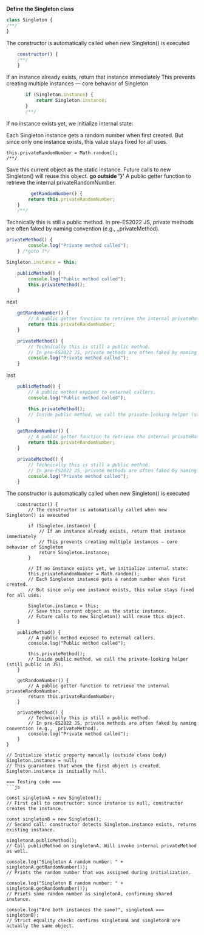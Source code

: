 
**Define the Singleton class**
```js
class Singleton { 
/**/
}
```

The constructor is automatically called when new Singleton() is executed
```js
    constructor() {
    /**/
    }
```
 If an instance already exists, return that instance immediately
 This prevents creating multiple instances — core behavior of Singleton
 ```js
        if (Singleton.instance) {
            return Singleton.instance;
        }
        /**/
```
If no instance exists yet, we initialize internal state:

Each Singleton instance gets a random number when first created.
But since only one instance exists, this value stays fixed for all uses.
```
this.privateRandomNumber = Math.random();
/**/
```
Save this current object as the static instance. Future calls to new Singleton() will reuse this object. 
**go outside '}'**
A public getter function to retrieve the internal privateRandomNumber.
```js
         getRandomNumber() {
        return this.privateRandomNumber;
    }
    /**/
```

Technically this is still a public method.
In pre-ES2022 JS, private methods are often faked by naming convention (e.g., _privateMethod).
```js
privateMethod() {
        console.log("Private method called");
    } /*goto ?*/
```	



```js
Singleton.instance = this;
```

```js
    publicMethod() {
    	console.log("Public method called");
    	this.privateMethod();
    }
```
next
```js
    getRandomNumber() {
        // A public getter function to retrieve the internal privateRandomNumber.
        return this.privateRandomNumber;
    }

    privateMethod() {
        // Technically this is still a public method.
        // In pre-ES2022 JS, private methods are often faked by naming convention (e.g., _privateMethod).
        console.log("Private method called");
    }
```

last

```js
    publicMethod() {
        // A public method exposed to external callers.
        console.log("Public method called");

        this.privateMethod();
        // Inside public method, we call the private-looking helper (still public in JS).
    }

    getRandomNumber() {
        // A public getter function to retrieve the internal privateRandomNumber.
        return this.privateRandomNumber;
    }

    privateMethod() {
        // Technically this is still a public method.
        // In pre-ES2022 JS, private methods are often faked by naming convention (e.g., _privateMethod).
        console.log("Private method called");
    }
```



The constructor is automatically called when new Singleton() is executed
```
    constructor() {
        // The constructor is automatically called when new Singleton() is executed

        if (Singleton.instance) {
            // If an instance already exists, return that instance immediately
            // This prevents creating multiple instances — core behavior of Singleton
            return Singleton.instance;
        }

        // If no instance exists yet, we initialize internal state:
        this.privateRandomNumber = Math.random();
        // Each Singleton instance gets a random number when first created.
        // But since only one instance exists, this value stays fixed for all uses.

        Singleton.instance = this;
        // Save this current object as the static instance.
        // Future calls to new Singleton() will reuse this object.
    }

    publicMethod() {
        // A public method exposed to external callers.
        console.log("Public method called");

        this.privateMethod();
        // Inside public method, we call the private-looking helper (still public in JS).
    }

    getRandomNumber() {
        // A public getter function to retrieve the internal privateRandomNumber.
        return this.privateRandomNumber;
    }

    privateMethod() {
        // Technically this is still a public method.
        // In pre-ES2022 JS, private methods are often faked by naming convention (e.g., _privateMethod).
        console.log("Private method called");
    }
}

// Initialize static property manually (outside class body)
Singleton.instance = null;
// This guarantees that when the first object is created, Singleton.instance is initially null.
```


```
=== Testing code ===
```js

const singletonA = new Singleton();
// First call to constructor: since instance is null, constructor creates the instance.

const singletonB = new Singleton();
// Second call: constructor detects Singleton.instance exists, returns existing instance.

singletonA.publicMethod();
// Call publicMethod on singletonA. Will invoke internal privateMethod as well.

console.log("Singleton A random number: " + singletonA.getRandomNumber());
// Prints the random number that was assigned during initialization.

console.log("Singleton B random number: " + singletonB.getRandomNumber());
// Prints same random number as singletonA, confirming shared instance.

console.log("Are both instances the same?", singletonA === singletonB);
// Strict equality check: confirms singletonA and singletonB are actually the same object.


```
